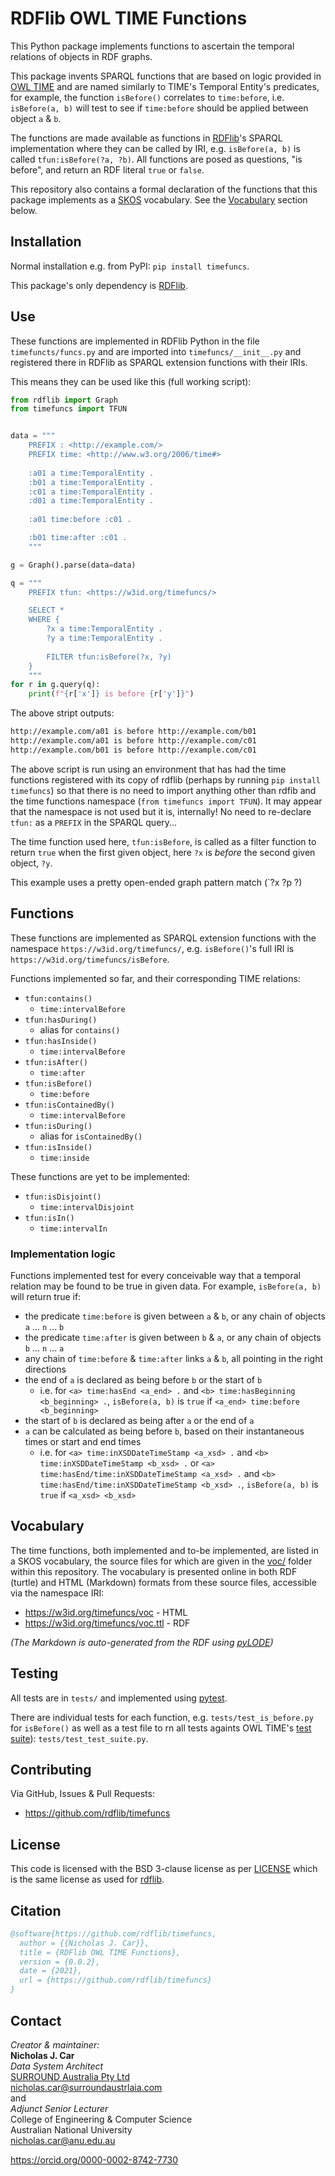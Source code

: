 # RDFlib OWL TIME Functions

This Python package implements functions to ascertain the temporal relations of objects in RDF graphs.

This package invents SPARQL functions that are based on logic provided in [OWL TIME](https://www.w3.org/TR/owl-time/) and are named similarly to TIME's Temporal Entity's predicates, for example, the function `isBefore()` correlates to `time:before`, i.e. `isBefore(a, b)` will test to see if `time:before` should be applied between object `a` & `b`.

The functions are made available as functions in [RDFlib](https://pypi.org/project/rdflib/)'s SPARQL implementation where they can be called by IRI, e.g. `isBefore(a, b)` is called `tfun:isBefore(?a, ?b)`. All functions are posed as questions, "is before", and return an RDF literal `true` or `false`.

This repository also contains a formal declaration of the functions that this package implements as a [SKOS](https://www.w3.org/TR/skos-reference/) vocabulary. See the [Vocabulary](#vocabulary) section below.


## Installation 
Normal installation e.g. from PyPI: `pip install timefuncs`.

This package's only dependency is [RDFlib](https://pypi.org/project/rdflib/).


## Use
These functions are implemented in RDFlib Python in the file `timefuncts/funcs.py` and are imported into `timefuncs/__init__.py` and registered there in RDFlib as SPARQL extension functions with their IRIs.

This means they can be used like this (full working script):

```python
from rdflib import Graph
from timefuncs import TFUN


data = """
    PREFIX : <http://example.com/>
    PREFIX time: <http://www.w3.org/2006/time#>    
    
    :a01 a time:TemporalEntity .    
    :b01 a time:TemporalEntity .
    :c01 a time:TemporalEntity .
    :d01 a time:TemporalEntity .
    
    :a01 time:before :c01 .

    :b01 time:after :c01 .
    """

g = Graph().parse(data=data)

q = """
    PREFIX tfun: <https://w3id.org/timefuncs/>

    SELECT *
    WHERE {
        ?x a time:TemporalEntity .
        ?y a time:TemporalEntity .
        
        FILTER tfun:isBefore(?x, ?y)
    }
    """
for r in g.query(q):
    print(f"{r['x']} is before {r['y']}")
```
The above stript outputs:

```bash
http://example.com/a01 is before http://example.com/b01
http://example.com/a01 is before http://example.com/c01
http://example.com/b01 is before http://example.com/c01
```

The above script is run using an environment that has had the time functions registered with its copy of rdflib (perhaps by running `pip install timefuncs`) so that there is no need to import anything other than rdfib and the time functions namespace (`from timefuncs import TFUN`). It may appear that the namespace is not used but it is, internally! No need to re-declare `tfun:` as a `PREFIX` in the SPARQL query...

The time function used here, `tfun:isBefore`, is called as a filter function to return `true` when the first given object, here `?x` is _before_ the second given object, `?y`.

This example uses a pretty open-ended graph pattern match (`?x ?p ?)

## Functions
These functions are implemented as SPARQL extension functions with the namespace `https://w3id.org/timefuncs/`, e.g. `isBefore()`'s full IRI is `https://w3id.org/timefuncs/isBefore`.

Functions implemented so far, and their corresponding TIME relations:

* `tfun:contains()`
    * `time:intervalBefore`
* `tfun:hasDuring()`
    * alias for `contains()`
* `tfun:hasInside()`
    * `time:intervalBefore`
* `tfun:isAfter()`
    * `time:after`
* `tfun:isBefore()`
    * `time:before`
* `tfun:isContainedBy()`
    * `time:intervalBefore`
* `tfun:isDuring()`
    * alias for `isContainedBy()`
* `tfun:isInside()`
    * `time:inside`
    
These functions are yet to be implemented:

* `tfun:isDisjoint()`
    * `time:intervalDisjoint`
* `tfun:isIn()`
    * `time:intervalIn`
  
### Implementation logic
Functions implemented test for every conceivable way that a temporal relation may be found to be true in given data. For example, `isBefore(a, b)` will return true if:

* the predicate `time:before` is given between `a` & `b`, or any chain of objects `a` ... `n` ... `b`
* the predicate `time:after` is given between `b` & `a`, or any chain of objects `b` ... `n` ... `a`
* any chain of `time:before` & `time:after` links `a` & `b`, all pointing in the right directions
* the end of `a` is declared as being before `b` or the start of `b`
    * i.e.  for `<a> time:hasEnd <a_end> .` and `<b> time:hasBeginning <b_beginning> .`, `isBefore(a, b)` is `true` if `<a_end> time:before <b_beginning>`
* the start of `b` is declared as being after `a` or the end of `a`
* `a` can be calculated as being before `b`, based on their instantaneous times or start and end times
    * i.e. for `<a> time:inXSDDateTimeStamp <a_xsd> .` and `<b> time:inXSDDateTimeStamp <b_xsd> .` or  `<a> time:hasEnd/time:inXSDDateTimeStamp <a_xsd> .` and `<b> time:hasEnd/time:inXSDDateTimeStamp <b_xsd> .`, `isBefore(a, b)` is `true` if `<a_xsd> <b_xsd>`


## Vocabulary
The time functions, both implemented and to-be implemented, are listed in a SKOS vocabulary, the source files for which are given in the [voc/](voc/) folder within this repository. The vocabulary is presented online in both RDF (turtle) and HTML (Markdown) formats from these source files, accessible via the namespace IRI:

* <https://w3id.org/timefuncs/voc> - HTML
* <https://w3id.org/timefuncs/voc.ttl> - RDF

_(The Markdown is auto-generated from the RDF using [pyLODE](https://github.com/rdflib/pyLODE/))_

## Testing
All tests are in `tests/` and implemented using [pytest](https://pypi.org/project/pytest/).

There are individual tests for each function, e.g. `tests/test_is_before.py` for `isBefore()` as well as a test file to rn all tests againts OWL TIME's [test suite](https://github.com/w3c/sdw/tree/gh-pages/time/test-suite)): `tests/test_test_suite.py`.


## Contributing
Via GitHub, Issues & Pull Requests: 

* <https://github.com/rdflib/timefuncs>


## License
This code is licensed with the BSD 3-clause license as per [LICENSE](LICENSE) which is the same license as used for [rdflib](https://pypi.org/project/rdflib/).


## Citation
```bibtex
@software{https://github.com/rdflib/timefuncs,
  author = {{Nicholas J. Car}},
  title = {RDFlib OWL TIME Functions},
  version = {0.0.2},
  date = {2021},
  url = {https://github.com/rdflib/timefuncs}
}
```

## Contact
_Creator & maintainer:_  
**Nicholas J. Car**  
_Data System Architect_  
[SURROUND Australia Pty Ltd](https://surroundaustralia.com)  
<nicholas.car@surroundaustrlaia.com>  
and  
_Adjunct Senior Lecturer_  
College of Engineering & Computer Science  
Australian National University  
<nicholas.car@anu.edu.au>  

https://orcid.org/0000-0002-8742-7730